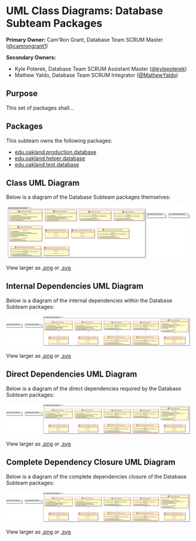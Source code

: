 # UML Class Diagrams: Database Subteam Packages

**Primary Owner:** Cam'Ron Grant, Database Team SCRUM Master ([@camrongrant1](https://github.com/camrongrant1/))

**Secondary Owners:**

- Kyle Poterek, Database Team SCRUM Assistant Master ([@kylepoterek](https://github.com/kylepoterek/))
- Mathew Yaldo, Database Team SCRUM Integrator ([@MathewYaldo](https://github.com/MathewYaldo/))

## Purpose

This set of packages shall...

## Packages

This subteam owns the following packages:

- [edu.oakland.production.database](production)
- [edu.oakland.helper.database](helper)
- [edu.oakland.test.database](test)

## Class UML Diagram

Below is a diagram of the Database Subteam packages themselves:

![Database Subteam packages](./DatabasePackages.svg)

View larger as [.png](./DatabasePackages.png) or [.svg](./DatabasePackages.svg)

## Internal Dependencies UML Diagram

Below is a diagram of the internal dependencies within the Database Subteam packages:

![Database Subteam packages Internal Dependencies](./DatabasePackages_InternalDependencies.svg)

View larger as [.png](./DatabasePackages_InternalDependencies.png) or [.svg](./DatabasePackages_InternalDependencies.svg)

## Direct Dependencies UML Diagram

Below is a diagram of the direct dependencies required by the Database Subteam packages:

![Database Subteam packages Direct Dependencies](./DatabasePackages_DirectDependencies.svg)

View larger as [.png](./DatabasePackages_DirectDependencies.png) or [.svg](./DatabasePackages_DirectDependencies.svg)

## Complete Dependency Closure UML Diagram

Below is a diagram of the complete dependencies closure of the Database Subteam packages:

![Database Subteam packages Dependency Closure](./DatabasePackages_Closure.svg)

View larger as [.png](./DatabasePackages_Closure.png) or [.svg](./DatabasePackages_Closure.svg)
